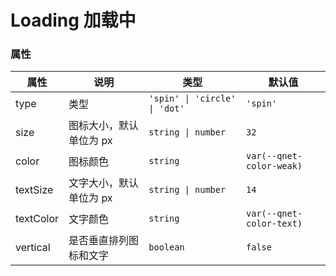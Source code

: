 # Loading 加载中

<code src="./demos/demo1.tsx"></code>

### 属性

| 属性      | 说明                    | 类型                          | 默认值                   |
| --------- | ----------------------- | ----------------------------- | ------------------------ |
| type      | 类型                    | `'spin' \| 'circle' \| 'dot'` | `'spin'`                 |
| size      | 图标大小，默认单位为 px | `string \| number`            | `32`                     |
| color     | 图标颜色                | `string`                      | `var(--qnet-color-weak)` |
| textSize  | 文字大小，默认单位为 px | `string \| number`            | `14`                     |
| textColor | 文字颜色                | `string`                      | `var(--qnet-color-text)` |
| vertical  | 是否垂直排列图标和文字  | `boolean`                     | `false`                  |
